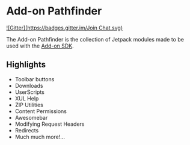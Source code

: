 # Add-on Pathfinder
[![Gitter](https://badges.gitter.im/Join Chat.svg)](https://gitter.im/jetpack-labs/pathfinder?utm_source=badge&utm_medium=badge&utm_campaign=pr-badge&utm_content=badge)

The Add-on Pathfinder is the collection of Jetpack modules made to be used with the
[Add-on SDK](https://github.com/mozilla/addon-sdk).

## Highlights

* Toolbar buttons
* Downloads
* UserScripts
* XUL Help
* ZIP Utilities
* Content Permissions
* Awesomebar
* Modifying Request Headers
* Redirects
* Much much more!...

